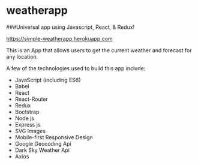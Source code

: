 # weatherapp
###Universal app using Javascript, React, &amp; Redux!

https://simple-weatherapp.herokuapp.com

This is an App that allows users to get the current weather and forecast for any location. 

A few of the technologies used to build this app include:

* JavaScript (including ES6)
* Babel
* React
* React-Router
* Redux
* Bootstrap
* Node js
* Express js
* SVG Images
* Mobile-first Responsive Design
* Google Geocoding Api
* Dark Sky Weather Api
* Axios 
